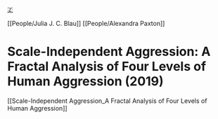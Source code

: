 [🇿](zotero://select/library/items/MVVHX2DX)

[[People/Julia J. C. Blau]] [[People/Alexandra Paxton]] 
# Scale-Independent Aggression: A Fractal Analysis of Four Levels of Human Aggression (2019)

[[Scale-Independent Aggression_A Fractal Analysis of Four Levels of Human Aggression]]